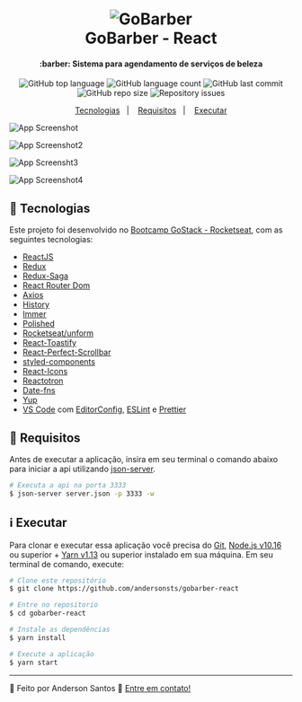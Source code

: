 <h1 align="center">
    <img alt="GoBarber" src="https://res.cloudinary.com/andersonsts/image/upload/v1584495130/barber_uoxxvt.png" />
    <br />
    GoBarber - React
</h1>

<h4 align="center">
  :barber: Sistema para agendamento de serviços de beleza
</h4>

<p align="center">
  <img alt="GitHub top language" src="https://img.shields.io/github/languages/top/andersonsts/gobarber-react">

  <img alt="GitHub language count" src="https://img.shields.io/github/languages/count/andersonsts/gobarber-react">

  <img alt="GitHub last commit" src="https://img.shields.io/github/last-commit/andersonsts/gobarber-react">

  <img alt="GitHub repo size" src="https://img.shields.io/github/repo-size/andersonsts/gobarber-react">

  <img alt="Repository issues" src="https://img.shields.io/github/issues/andersonsts/gobarber-react">
</p>

<p align="center">
  <a href="#rocket-tecnologias">Tecnologias</a>&nbsp;&nbsp;&nbsp;|&nbsp;&nbsp;&nbsp;
  <a href="#bookmark_tabs-requisitos">Requisitos</a>&nbsp;&nbsp;&nbsp;|&nbsp;&nbsp;&nbsp;
  <a href="#information_source-executar">Executar</a>
</p>

![App Screenshot](https://res.cloudinary.com/andersonsts/image/upload/v1584551132/signin_b3whgz.png)

![App Screenshot2](https://res.cloudinary.com/andersonsts/image/upload/v1584551132/signup_u9h2b8.png)

![App Screensht3](https://res.cloudinary.com/andersonsts/image/upload/v1584551132/dashboard_wo68et.png)

![App Screenshot4](https://res.cloudinary.com/andersonsts/image/upload/v1584551132/profileb_ngavmh.png)

## :rocket: Tecnologias

Este projeto foi desenvolvido no [Bootcamp GoStack - Rocketseat](https://rocketseat.com.br/bootcamp), com as seguintes tecnologias:

-  [ReactJS](https://reactjs.org/)
-  [Redux](https://redux.js.org/)
-  [Redux-Saga](https://redux-saga.js.org/)
-  [React Router Dom](https://github.com/ReactTraining/react-router)
-  [Axios](https://github.com/axios/axios)
-  [History](https://www.npmjs.com/package/history)
-  [Immer](https://github.com/immerjs/immer)
-  [Polished](https://polished.js.org/)
-  [Rocketseat/unform](https://github.com/Rocketseat/unform)
-  [React-Toastify](https://fkhadra.github.io/react-toastify/)
-  [React-Perfect-Scrollbar](https://github.com/goldenyz/react-perfect-scrollbar)
-  [styled-components](https://www.styled-components.com/)
-  [React-Icons](https://react-icons.netlify.com/)
-  [Reactotron](https://infinite.red/reactotron)
-  [Date-fns](https://date-fns.org/v1.30.1)
-  [Yup](https://github.com/jquense/yup)
-  [VS Code][vc] com [EditorConfig][vceditconfig], [ESLint][vceslint] e [Prettier](https://github.com/prettier/prettier-eslint)

## :bookmark_tabs: Requisitos
Antes de executar a aplicação, insira em seu terminal o comando abaixo para iniciar
a api utilizando [json-server](https://github.com/typicode/json-server).

```bash
# Executa a api na porta 3333
$ json-server server.json -p 3333 -w

```

## :information_source: Executar
Para clonar e executar essa aplicação você precisa do [Git](https://git-scm.com), [Node.js v10.16][nodejs] ou superior + [Yarn v1.13][yarn] ou superior instalado em sua máquina. Em seu terminal de comando, execute:

```bash
# Clone este repositório
$ git clone https://github.com/andersonsts/gobarber-react

# Entre no repositorio
$ cd gobarber-react

# Instale as dependências
$ yarn install

# Execute a aplicação
$ yarn start
```

---

:rocket: Feito por Anderson Santos :wave: [Entre em contato!](https://www.linkedin.com/in/andersonst-dev)


[nodejs]: https://nodejs.org/
[yarn]: https://yarnpkg.com/
[vc]: https://code.visualstudio.com/
[vceditconfig]: https://marketplace.visualstudio.com/items?itemName=EditorConfig.EditorConfig
[vceslint]: https://marketplace.visualstudio.com/items?itemName=dbaeumer.vscode-eslint


